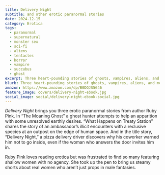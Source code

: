 ```yaml
---
title: Delivery Night
subtitle: and other erotic paranormal stories
date: 2024-12-15
category: Erotica
tags:
  - paranormal
  - supernatural
  - monster sex
  - sci-fi
  - aliens
  - tentacles
  - horror
  - vampire
  - succubus
  - ghost
excerpt: Three heart-pounding stories of ghosts, vampires, aliens, and more!
blurb: Three heart-pounding stories of ghosts, vampires, aliens, and more!
amazon: https://www.amazon.com/dp/B0DQJS5646
feature_image: covers/delivery-night-ebook.jpg
social_image: social/delivery-night-ebook-social.jpg
---
```


_Delivery Night_ brings you three erotic paranormal stories from author Ruby Pink. In “The Moaning Ghost” a ghost hunter attempts to help an apparition with some unresolved earthly desires. “What Happens on Treaty Station” shares the story of an ambassador’s illicit encounters with a reclusive species at an outpost on the edge of human space. And in the title story, “Delivery Night,” a pizza delivery driver discovers why his coworker warned him not to go inside, even if the woman who answers the door invites him in.

Ruby Pink loves reading erotica but was frustrated to find so many featuring shallow women with no agency. She took up the pen to bring us steamy shorts about real women who aren’t just props in male fantasies.
